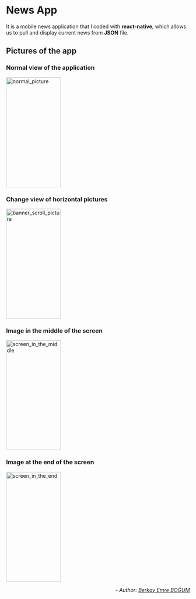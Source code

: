 # News App

It is a mobile news application that I coded with **react-native**, which allows us to pull and display current news from **JSON** file.

## Pictures of the app

### Normal view of the application 
<img src="https://raw.githubusercontent.com/bbogum19/NewsApp/master/readme_images/normal_display.png" alt="normal_picture" width="150" height="300">

### Change view of horizontal pictures 
<img src="https://raw.githubusercontent.com/bbogum19/NewsApp/master/readme_images/banner_scroll_change_display.png" alt="banner_scroll_picture" width="150" height="300">

### Image in the middle of the screen
<img src="https://raw.githubusercontent.com/bbogum19/NewsApp/master/readme_images/screen_in_the_middle.png" alt="screen_in_the_middle" width="150" height="300">

### Image at the end of the screen
<img src="https://raw.githubusercontent.com/bbogum19/NewsApp/master/readme_images/screen_in_the_end.png" alt="screen_in_the_end" width="150" height="300">

*<div align="end"> - Author: [Berkay Emre BOĞUM](https://www.linkedin.com/in/berkay-emre-bo%C4%9Fum-058782240/) </div>*
